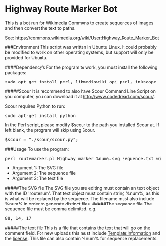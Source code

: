 Highway Route Marker Bot
========================
This is a bot run for Wikimedia Commons to create sequences of images and then convert the text to paths.

See: https://commons.wikimedia.org/wiki/User:Highway_Route_Marker_Bot

###Environment
This script was written in Ubuntu Linux. It could probably be modified to work on other operating systems, but support will only be provided for Ubuntu.

####Dependency’s
For the program to work, you must install the following packages:
<pre>
sudo apt-get install perl, libmediawiki-api-perl, inkscape
</pre>

#####Scour
It is recommend to also have Scour Command Line Script on you computer, you can download it at http://www.codedread.com/scour/.

Scour requires Python to run:
<pre>
sudo apt-get install python
</pre>

In the Perl script, please modify $scour to the path you installed Scour at. If left blank, the program will skip using Scour.
<pre>
$scour = "./scour/scour.py";
</pre>

###Usage
To use the program:
<pre>
perl routemarker.pl Highway_marker_%num%.svg sequence.txt wikitext.txt
</pre>
* Argument 1: The SVG file
* Argument 2: The sequence file
* Argument 3: The text file

#####The SVG file
The SVG file you are editing must contain an text object with the ID 'routenum'. That text object must contain string %num%, as this is what will be replaced by the sequence.  The filename must also include %num% in order to generate distinct files.
#####The sequence file
The sequence file must be comma delimited.
e.g.
<pre>
88, 14, 17
</pre>
#####The text file
This is a file that contains the text that will go on the comment field. For new uploads this must include [Template:Information](https://commons.wikimedia.org/wiki/Template:Information) and the [license](https://commons.wikimedia.org/wiki/Commons:Licensing). This file can also contain %num% for sequence replacements.
